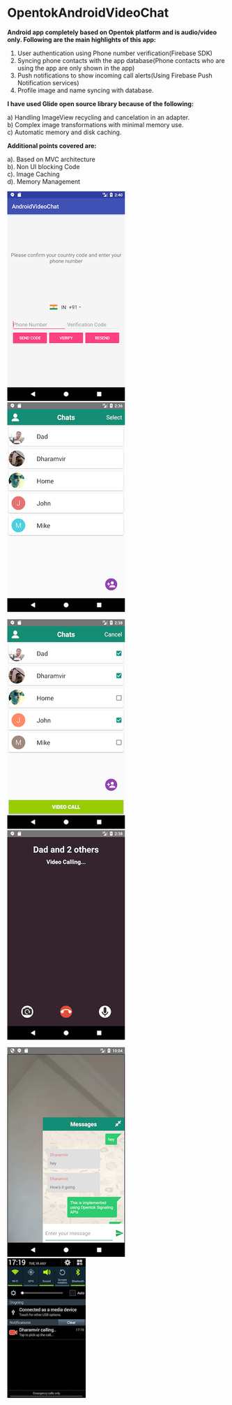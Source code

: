 # OpentokAndroidVideoChat

<b> Android app completely based on Opentok platform and is audio/video only. Following are the main highlights of this app:</b>

1) User authentication using Phone number verification(Firebase SDK)  
2) Syncing phone contacts with the app database(Phone contacts who are using the app are only shown in the app)  
3) Push notifications to show incoming call alerts(Using Firebase Push Notification services)  
4) Profile image and name syncing with database.  

<b> I have used Glide open source library because of the following:</b>  

a) Handling ImageView recycling and cancelation in an adapter.  
b) Complex image transformations with minimal memory use.  
c) Automatic memory and disk caching.  

<b> Additional points covered are:</b>  

a). Based on MVC architecture  
b). Non UI blocking Code  
c). Image Caching  
d). Memory Management  

![Alt text](./user_registration.png?raw=true "Title")                         
![Alt text](./contact_list.png?raw=true "Title")

![Alt text](./group_call.png?raw=true "Title")                               
![Alt text](./calling.png?raw=true "Title")

![Alt text](./text_messages.png?raw=true "Title")                            
![Alt text](./notification.png?raw=true "Title")


